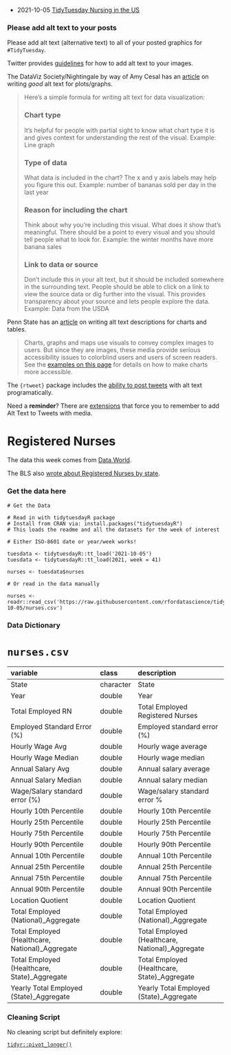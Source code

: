 * 2021-10-05 [TidyTuesday Nursing in the US](https://hardin47.github.io/TidyTuesday/2021-10-05/nurses.html)


### Please add alt text to your posts

Please add alt text (alternative text) to all of your posted graphics for `#TidyTuesday`. 

Twitter provides [guidelines](https://help.twitter.com/en/using-twitter/picture-descriptions) for how to add alt text to your images.

The DataViz Society/Nightingale by way of Amy Cesal has an [article](https://medium.com/nightingale/writing-alt-text-for-data-visualization-2a218ef43f81) on writing _good_ alt text for plots/graphs.

> Here’s a simple formula for writing alt text for data visualization:
> ### Chart type
> It’s helpful for people with partial sight to know what chart type it is and gives context for understanding the rest of the visual.
> Example: Line graph
> ### Type of data
> What data is included in the chart? The x and y axis labels may help you figure this out.
> Example: number of bananas sold per day in the last year
> ### Reason for including the chart
> Think about why you’re including this visual. What does it show that’s meaningful. There should be a point to every visual and you should tell people what to look for.
> Example: the winter months have more banana sales
> ### Link to data or source
> Don’t include this in your alt text, but it should be included somewhere in the surrounding text. People should be able to click on a link to view the source data or dig further into the visual. This provides transparency about your source and lets people explore the data.
> Example: Data from the USDA

Penn State has an [article](https://accessibility.psu.edu/images/charts/) on writing alt text descriptions for charts and tables.

> Charts, graphs and maps use visuals to convey complex images to users. But since they are images, these media provide serious accessibility issues to colorblind users and users of screen readers. See the [examples on this page](https://accessibility.psu.edu/images/charts/) for details on how to make charts more accessible.

The `{rtweet}` package includes the [ability to post tweets](https://docs.ropensci.org/rtweet/reference/post_tweet.html) with alt text programatically.

Need a **reminder**? There are [extensions](https://chrome.google.com/webstore/detail/twitter-required-alt-text/fpjlpckbikddocimpfcgaldjghimjiik/related) that force you to remember to add Alt Text to Tweets with media.

# Registered Nurses

The data this week comes from [Data.World](https://data.world/zendoll27/registered-nursing-labor-stats-1998-2020).

The BLS also [wrote about Registered Nurses by state](https://bit.ly/2YkVioc).

### Get the data here

```{r}
# Get the Data

# Read in with tidytuesdayR package 
# Install from CRAN via: install.packages("tidytuesdayR")
# This loads the readme and all the datasets for the week of interest

# Either ISO-8601 date or year/week works!

tuesdata <- tidytuesdayR::tt_load('2021-10-05')
tuesdata <- tidytuesdayR::tt_load(2021, week = 41)

nurses <- tuesdata$nurses

# Or read in the data manually

nurses <- readr::read_csv('https://raw.githubusercontent.com/rfordatascience/tidytuesday/master/data/2021/2021-10-05/nurses.csv')

```
### Data Dictionary

# `nurses.csv`

|variable                                        |class     |description |
|:-----------------------------------------------|:---------|:-----------|
|State                                           |character | State |
|Year                                            |double    | Year|
|Total Employed RN                               |double    | Total Employed Registered Nurses |
|Employed Standard Error (%)                     |double    | Employed standard error (%) |
|Hourly Wage Avg                                 |double    | Hourly wage average|
|Hourly Wage Median                              |double    | Hourly wage median |
|Annual Salary Avg                               |double    | Annual salary average |
|Annual Salary Median                            |double    | Annual salary median |
|Wage/Salary standard error (%)                  |double    | Wage/salary standard error % |
|Hourly 10th Percentile                          |double    | Hourly 10th Percentile               |
|Hourly 25th Percentile                          |double    | Hourly 25th Percentile                         |
|Hourly 75th Percentile                          |double    | Hourly 75th Percentile                         |
|Hourly 90th Percentile                          |double    | Hourly 90th Percentile                         |
|Annual 10th Percentile                          |double    | Annual 10th Percentile                         |
|Annual 25th Percentile                          |double    | Annual 25th Percentile                         |
|Annual 75th Percentile                          |double    | Annual 75th Percentile                         |
|Annual 90th Percentile                          |double    | Annual 90th Percentile                         |
|Location Quotient                               |double    | Location Quotient                              |
|Total Employed (National)_Aggregate             |double    | Total Employed (National)_Aggregate            |
|Total Employed (Healthcare, National)_Aggregate |double    | Total Employed (Healthcare, National)_Aggregate|
|Total Employed (Healthcare, State)_Aggregate    |double    | Total Employed (Healthcare, State)_Aggregate   |
|Yearly Total Employed (State)_Aggregate         |double    | Yearly Total Employed (State)_Aggregate        |

### Cleaning Script

No cleaning script but definitely explore:

[`tidyr::pivot_longer()`](https://tidyr.tidyverse.org/reference/pivot_longer.html)